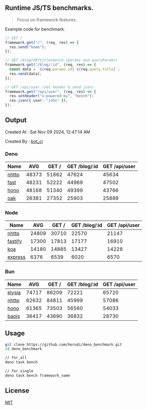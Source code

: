 ## Runtime JS/TS benchmarks.

> Focus on framework features.

Example code for benchmark.
```ts
// GET /
framework.get("/", (req, res) => {
  res.send("home");
});

// GET /blog/99?title=bench (params and queryParams)
framework.get("/blog/:id", (req, res) => {
  const data = `${req.params.id} ${req.query.title}`;
  res.send(data);
});

// GET /api/user (set header & send json)
framework.get("/api/user", (req, res) => {
  res.setHeader("x-powered-by", "bench");
  res.json({ user: "john" });
});
```

## Output
Created At : Sat Nov 09 2024, 12:47:14 AM

Created By : [bot_ci](https://github.com/herudi/deno_benchmarks/commits?author=github-actions%5Bbot%5D)


### Deno
|Name|AVG|GET /|GET /blog/:id|GET /api/user|
|----|----|----|----|----|
|[nhttp](https://github.com/nhttp/nhttp)|48373|51862|47624|45634|
|[fast](https://github.com/danteissaias/fast)|48231|52222|44969|47502|
|[hono](https://github.com/honojs/hono)|48168|51340|49399|43766|
|[oak](https://github.com/oakserver/oak)|26381|27352|25903|25889|
  


### Node
|Name|AVG|GET /|GET /blog/:id|GET /api/user|
|----|----|----|----|----|
|[nhttp](https://github.com/nhttp/nhttp)|24809|30710|22570|21147|
|[fastify](https://github.com/fastify/fastify)|17300|17813|17177|16910|
|[koa](https://github.com/koajs/koa)|14180|14885|13427|14228|
|[express](https://github.com/expressjs/express)|6376|6539|6020|6570|
  


### Bun
|Name|AVG|GET /|GET /blog/:id|GET /api/user|
|----|----|----|----|----|
|[elysia](https://github.com/elysiajs/elysia)|74717|86209|72221|65720|
|[nhttp](https://github.com/nhttp/nhttp)|62632|84811|45999|57086|
|[hono](https://github.com/honojs/hono)|61365|73503|56560|54033|
|[baojs](https://github.com/mattreid1/baojs)|36417|43690|36832|28730|
  



## Usage

```bash
git clone https://github.com/herudi/deno_benchmark.git
cd deno_benchmark

// for_all
deno task bench

// for_single
deno task bench framework_name
```

## License

[MIT](LICENSE)

